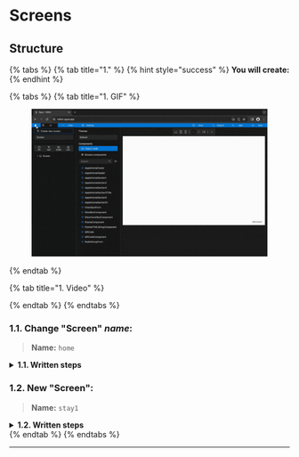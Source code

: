 # Screens

## Structure

{% tabs %}
{% tab title="1." %}
{% hint style="success" %}
**You will create:**
{% endhint %}

{% tabs %}
{% tab title="1. GIF" %}
<figure><img src="../../.gitbook/assets/Create_screens-min (2).gif" alt=""><figcaption></figcaption></figure>
{% endtab %}

{% tab title="1. Video" %}

{% endtab %}
{% endtabs %}



### **1.1.** Change "Screen" _name_:

> **Name:** `home`

<details>

<summary><strong>1.1. Written steps</strong></summary>

* All names need to be in lower case and without any spaces.

</details>



### **1.2.** New "Screen":

> **Name:** `stay1`

<details>

<summary><strong>1.2. Written steps</strong></summary>

* All names need to be in lower case and without any spaces.

</details>
{% endtab %}
{% endtabs %}

***

